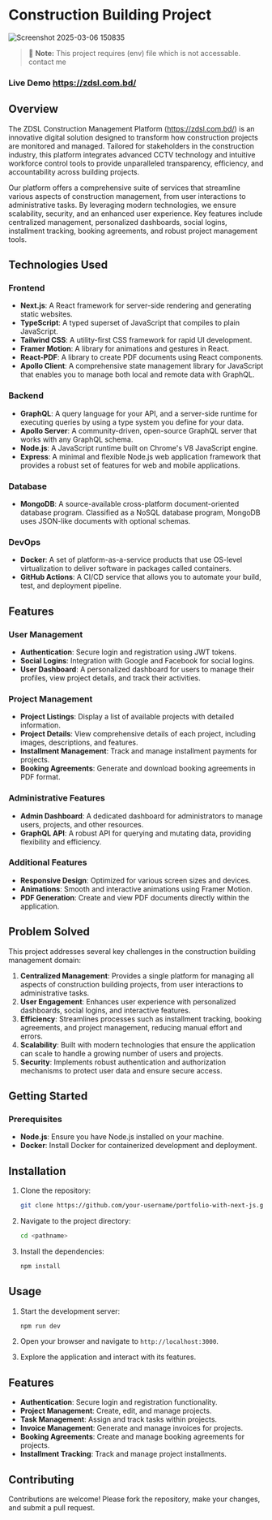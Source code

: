 # Construction Building Project

![Screenshot 2025-03-06 150835](https://github.com/user-attachments/assets/c3595536-c28b-49cc-9dc4-de08ad6cc18b)

> 📝 **Note:** This project requires (env) file which is not accessable. contact me
### Live Demo https://zdsl.com.bd/

## Overview

The ZDSL Construction Management Platform (https://zdsl.com.bd/) is an innovative digital solution designed to transform how construction projects are monitored and managed. Tailored for stakeholders in the construction industry, this platform integrates advanced CCTV technology and intuitive workforce control tools to provide unparalleled transparency, efficiency, and accountability across building projects.

Our platform offers a comprehensive suite of services that streamline various aspects of construction management, from user interactions to administrative tasks. By leveraging modern technologies, we ensure scalability, security, and an enhanced user experience. Key features include centralized management, personalized dashboards, social logins, installment tracking, booking agreements, and robust project management tools.

## Technologies Used

### Frontend

- **Next.js**: A React framework for server-side rendering and generating static websites.
- **TypeScript**: A typed superset of JavaScript that compiles to plain JavaScript.
- **Tailwind CSS**: A utility-first CSS framework for rapid UI development.
- **Framer Motion**: A library for animations and gestures in React.
- **React-PDF**: A library to create PDF documents using React components.
- **Apollo Client**: A comprehensive state management library for JavaScript that enables you to manage both local and remote data with GraphQL.

### Backend

- **GraphQL**: A query language for your API, and a server-side runtime for executing queries by using a type system you define for your data.
- **Apollo Server**: A community-driven, open-source GraphQL server that works with any GraphQL schema.
- **Node.js**: A JavaScript runtime built on Chrome's V8 JavaScript engine.
- **Express**: A minimal and flexible Node.js web application framework that provides a robust set of features for web and mobile applications.

### Database

- **MongoDB**: A source-available cross-platform document-oriented database program. Classified as a NoSQL database program, MongoDB uses JSON-like documents with optional schemas.

### DevOps

- **Docker**: A set of platform-as-a-service products that use OS-level virtualization to deliver software in packages called containers.
- **GitHub Actions**: A CI/CD service that allows you to automate your build, test, and deployment pipeline.

## Features

### User Management

- **Authentication**: Secure login and registration using JWT tokens.
- **Social Logins**: Integration with Google and Facebook for social logins.
- **User Dashboard**: A personalized dashboard for users to manage their profiles, view project details, and track their activities.

### Project Management

- **Project Listings**: Display a list of available projects with detailed information.
- **Project Details**: View comprehensive details of each project, including images, descriptions, and features.
- **Installment Management**: Track and manage installment payments for projects.
- **Booking Agreements**: Generate and download booking agreements in PDF format.

### Administrative Features

- **Admin Dashboard**: A dedicated dashboard for administrators to manage users, projects, and other resources.
- **GraphQL API**: A robust API for querying and mutating data, providing flexibility and efficiency.

### Additional Features

- **Responsive Design**: Optimized for various screen sizes and devices.
- **Animations**: Smooth and interactive animations using Framer Motion.
- **PDF Generation**: Create and view PDF documents directly within the application.

## Problem Solved

This project addresses several key challenges in the construction building management domain:

1. **Centralized Management**: Provides a single platform for managing all aspects of construction building projects, from user interactions to administrative tasks.
2. **User Engagement**: Enhances user experience with personalized dashboards, social logins, and interactive features.
3. **Efficiency**: Streamlines processes such as installment tracking, booking agreements, and project management, reducing manual effort and errors.
4. **Scalability**: Built with modern technologies that ensure the application can scale to handle a growing number of users and projects.
5. **Security**: Implements robust authentication and authorization mechanisms to protect user data and ensure secure access.

## Getting Started

### Prerequisites

- **Node.js**: Ensure you have Node.js installed on your machine.
- **Docker**: Install Docker for containerized development and deployment.

## Installation

1. Clone the repository:

   ```bash
   git clone https://github.com/your-username/portfolio-with-next-js.git
   ```

2. Navigate to the project directory:

   ```bash
   cd <pathname>
   ```

3. Install the dependencies:

   ```bash
   npm install
   ```

## Usage

1. Start the development server:

   ```bash
   npm run dev
   ```

2. Open your browser and navigate to `http://localhost:3000`.
3. Explore the application and interact with its features.

## Features

- **Authentication**: Secure login and registration functionality.
- **Project Management**: Create, edit, and manage projects.
- **Task Management**: Assign and track tasks within projects.
- **Invoice Management**: Generate and manage invoices for projects.
- **Booking Agreements**: Create and manage booking agreements for projects.
- **Installment Tracking**: Track and manage project installments.

## Contributing

Contributions are welcome! Please fork the repository, make your changes, and submit a pull request.
